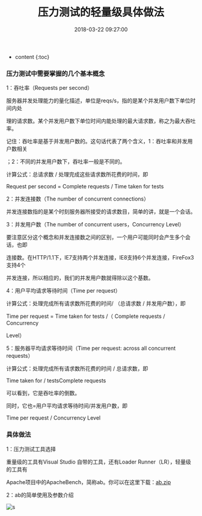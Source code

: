 ﻿---
layout: post
title:  "压力测试的轻量级具体做法"
date:   2018-03-22 09:27:00
categories: DOS
excerpt:  压力测试的轻量级具体做法
---

* content
{:toc}




### 压力测试中需要掌握的几个基本概念

1：吞吐率（Requests per second）

服务器并发处理能力的量化描述，单位是reqs/s，指的是某个并发用户数下单位时间内处

理的请求数。某个并发用户数下单位时间内能处理的最大请求数，称之为最大吞吐率。

记住：吞吐率是基于并发用户数的。这句话代表了两个含义，1：吞吐率和并发用户数相关

；2：不同的并发用户数下，吞吐率一般是不同的。

计算公式：总请求数  / 处理完成这些请求数所花费的时间，即

Request per second = Complete requests  / Time taken for tests

2：并发连接数（The number of concurrent connections）

并发连接数指的是某个时刻服务器所接受的请求数目，简单的讲，就是一个会话。

3：并发用户数（The number of concurrent users，Concurrency Level）

要注意区分这个概念和并发连接数之间的区别，一个用户可能同时会产生多个会话，也即

连接数。在HTTP/1.1下，IE7支持两个并发连接，IE8支持6个并发连接，FireFox3支持4个

并发连接，所以相应的，我们的并发用户数就得除以这个基数。

4：用户平均请求等待时间（Time per request）

计算公式：处理完成所有请求数所花费的时间/ （总请求数 / 并发用户数），即

Time per request = Time taken for tests /（ Complete requests / Concurrency 

Level）

5：服务器平均请求等待时间（Time per request: across all concurrent requests）

计算公式：处理完成所有请求数所花费的时间 / 总请求数，即

Time taken for / testsComplete requests

可以看到，它是吞吐率的倒数。

同时，它也=用户平均请求等待时间/并发用户数，即

Time per request / Concurrency Level


### 具体做法

1：压力测试工具选择

重量级的工具有Visual Studio 自带的工具，还有Loader Runner（LR），轻量级的工具有

Apache项目中的ApacheBench，简称ab。你可以在这里下载：[ab.zip](http://files.cnblogs.com/luminji/ab.zip)

2：ab的简单使用及参数介绍

![s](https://images.cnblogs.com/cnblogs_com/luminji/201109/201109021126227266.png)

